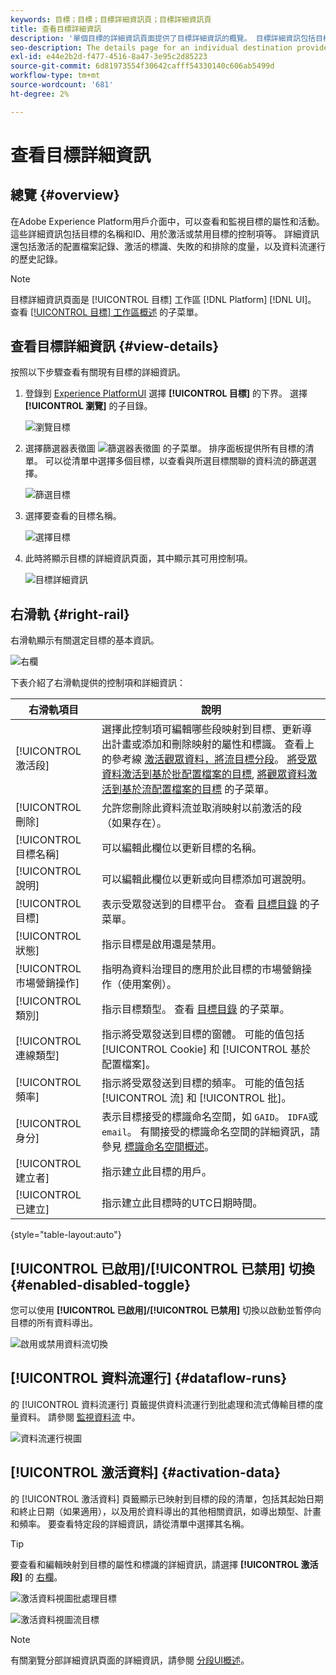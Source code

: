 ```yaml
---
keywords: 目標；目標；目標詳細資訊頁；目標詳細資訊頁
title: 查看目標詳細資訊
description: '單個目標的詳細資訊頁面提供了目標詳細資訊的概覽。 目標詳細資訊包括目標名稱、ID、映射到目標的段，以及用於編輯激活和啟用和禁用資料流的控制項。 '
seo-description: The details page for an individual destination provides an overview of the destination details. Destination details include the destination name, ID, segments mapped to the destination, and controls to edit the activation and to enable and disable the data flow.
exl-id: e44e2b2d-f477-4516-8a47-3e95c2d85223
source-git-commit: 6d81973554f30642cafff54330140c606ab5499d
workflow-type: tm+mt
source-wordcount: '681'
ht-degree: 2%

---
```


# 查看目標詳細資訊

## 總覽 {#overview}

在Adobe Experience Platform用戶介面中，可以查看和監視目標的屬性和活動。 這些詳細資訊包括目標的名稱和ID、用於激活或禁用目標的控制項等。 詳細資訊還包括激活的配置檔案記錄、激活的標識、失敗的和排除的度量，以及資料流運行的歷史記錄。

>[!NOTE]
>
>目標詳細資訊頁面是 [!UICONTROL 目標] 工作區 [!DNL Platform] [!DNL UI]。 查看 [[!UICONTROL 目標] 工作區概述](./destinations-workspace.md) 的子菜單。

## 查看目標詳細資訊 {#view-details}

按照以下步驟查看有關現有目標的詳細資訊。

1. 登錄到 [Experience PlatformUI](https://platform.adobe.com/) 選擇 **[!UICONTROL 目標]** 的下界。 選擇 **[!UICONTROL 瀏覽]** 的子目錄。

   ![瀏覽目標](../assets/ui/details-page/browse-destinations.png)

1. 選擇篩選器表徵圖 ![篩選器表徵圖](../assets/ui/details-page/filter.png) 的子菜單。 排序面板提供所有目標的清單。 可以從清單中選擇多個目標，以查看與所選目標關聯的資料流的篩選選擇。

   ![篩選目標](../assets/ui/details-page/filter-destinations.png)

1. 選擇要查看的目標名稱。

   ![選擇目標](../assets/ui/details-page/destination-select.png)

1. 此時將顯示目標的詳細資訊頁面，其中顯示其可用控制項。

   ![目標詳細資訊](../assets/ui/details-page/destination-details.png)

## 右滑軌 {#right-rail}

右滑軌顯示有關選定目標的基本資訊。

![右欄](../assets/ui/details-page/right-sidebar.png)

下表介紹了右滑軌提供的控制項和詳細資訊：

| 右滑軌項目 | 說明 |
| --- | --- |
| [!UICONTROL 激活段] | 選擇此控制項可編輯哪些段映射到目標、更新導出計畫或添加和刪除映射的屬性和標識。 查看上的參考線 [激活觀眾資料，將流目標分段](./activate-segment-streaming-destinations.md)。 [將受眾資料激活到基於批配置檔案的目標](./activate-batch-profile-destinations.md), [將觀眾資料激活到基於流配置檔案的目標](./activate-streaming-profile-destinations.md) 的子菜單。 |
| [!UICONTROL 刪除] | 允許您刪除此資料流並取消映射以前激活的段（如果存在）。 |
| [!UICONTROL 目標名稱] | 可以編輯此欄位以更新目標的名稱。 |
| [!UICONTROL 說明] | 可以編輯此欄位以更新或向目標添加可選說明。 |
| [!UICONTROL 目標] | 表示受眾發送到的目標平台。 查看 [目標目錄](../catalog/overview.md) 的子菜單。 |
| [!UICONTROL 狀態] | 指示目標是啟用還是禁用。 |
| [!UICONTROL 市場營銷操作] | 指明為資料治理目的應用於此目標的市場營銷操作（使用案例）。 |
| [!UICONTROL 類別] | 指示目標類型。 查看 [目標目錄](../catalog/overview.md) 的子菜單。 |
| [!UICONTROL 連線類型] | 指示將受眾發送到目標的窗體。 可能的值包括 [!UICONTROL Cookie] 和 [!UICONTROL 基於配置檔案]。 |
| [!UICONTROL 頻率] | 指示將受眾發送到目標的頻率。 可能的值包括 [!UICONTROL 流] 和 [!UICONTROL 批]。 |
| [!UICONTROL 身分] | 表示目標接受的標識命名空間，如 `GAID`。 `IDFA`或 `email`。 有關接受的標識命名空間的詳細資訊，請參見 [標識命名空間概述](../../identity-service/namespaces.md)。 |
| [!UICONTROL 建立者] | 指示建立此目標的用戶。 |
| [!UICONTROL 已建立] | 指示建立此目標時的UTC日期時間。 |

{style=&quot;table-layout:auto&quot;}

## [!UICONTROL 已啟用]/[!UICONTROL 已禁用] 切換 {#enabled-disabled-toggle}

您可以使用 **[!UICONTROL 已啟用]/[!UICONTROL 已禁用]** 切換以啟動並暫停向目標的所有資料導出。

![啟用或禁用資料流切換](../assets/ui/details-page/enable-disable.png)

## [!UICONTROL 資料流運行] {#dataflow-runs}

的 [!UICONTROL 資料流運行] 頁籤提供資料流運行到批處理和流式傳輸目標的度量資料。 請參閱 [監視資料流](monitor-dataflows.md) 中。

![資料流運行視圖](../assets/ui/details-page/dataflow-runs.png)

## [!UICONTROL 激活資料] {#activation-data}

的 [!UICONTROL 激活資料] 頁籤顯示已映射到目標的段的清單，包括其起始日期和終止日期（如果適用），以及用於資料導出的其他相關資訊，如導出類型、計畫和頻率。 要查看特定段的詳細資訊，請從清單中選擇其名稱。

>[!TIP]
>
>要查看和編輯映射到目標的屬性和標識的詳細資訊，請選擇 **[!UICONTROL 激活段]** 的 [右欄](#right-rail)。

![激活資料視圖批處理目標](../assets/ui/details-page/activation-data-batch.png)

![激活資料視圖流目標](../assets/ui/details-page/activation-data-streaming.png)

>[!NOTE]
>
>有關瀏覽分部詳細資訊頁面的詳細資訊，請參閱 [分段UI概述](../../segmentation/ui/overview.md#segment-details)。

